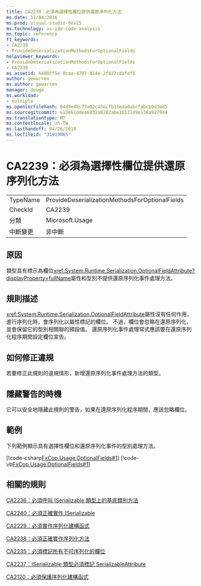 ```yaml
---
title: CA2239：必須為選擇性欄位提供還原序列化方法
ms.date: 11/04/2016
ms.prod: visual-studio-dev15
ms.technology: vs-ide-code-analysis
ms.topic: reference
f1_keywords:
- CA2239
- ProvideDeserializationMethodsForOptionalFields
helpviewer_keywords:
- ProvideDeserializationMethodsForOptionalFields
- CA2239
ms.assetid: 6480ff5e-0caa-4707-814e-2f927cdafef5
author: gewarren
ms.author: gewarren
manager: douge
ms.workload:
- multiple
ms.openlocfilehash: 04d3e40c73a02c43ecfb13eda0abcfabcb0d3ad5
ms.sourcegitcommit: e13e61ddea6032a8282abe16131d9e136a927984
ms.translationtype: MT
ms.contentlocale: zh-TW
ms.lasthandoff: 04/26/2018
ms.locfileid: "31919865"
---
```

# <a name="ca2239-provide-deserialization-methods-for-optional-fields"></a>CA2239：必須為選擇性欄位提供還原序列化方法
|||
|-|-|
|TypeName|ProvideDeserializationMethodsForOptionalFields|
|CheckId|CA2239|
|分類|Microsoft.Usage|
|中斷變更|非中斷|

## <a name="cause"></a>原因
 類型具有標示為欄位<xref:System.Runtime.Serialization.OptionalFieldAttribute?displayProperty=fullName>屬性和型別不提供還原序列化事件處理方法。

## <a name="rule-description"></a>規則描述
 <xref:System.Runtime.Serialization.OptionalFieldAttribute>屬性沒有任何作用，進行序列化時，會序列化以屬性標記的欄位。 不過，欄位會忽略在還原序列化，並會保留它的型別相關聯的預設值。 還原序列化事件處理常式應該要在還原序列化程序期間設定欄位宣告。

## <a name="how-to-fix-violations"></a>如何修正違規
 若要修正此規則的違規情形，新增還原序列化事件處理方法的類型。

## <a name="when-to-suppress-warnings"></a>隱藏警告的時機
 它可以安全地隱藏此規則的警告，如果在還原序列化程序期間，應該忽略欄位。

## <a name="example"></a>範例
 下列範例顯示具有選擇性欄位和還原序列化事件的型別處理方法。

 [!code-csharp[FxCop.Usage.OptionalFields#1](../code-quality/codesnippet/CSharp/ca2239-provide-deserialization-methods-for-optional-fields_1.cs)]
 [!code-vb[FxCop.Usage.OptionalFields#1](../code-quality/codesnippet/VisualBasic/ca2239-provide-deserialization-methods-for-optional-fields_1.vb)]

## <a name="related-rules"></a>相關的規則
 [CA2236：必須呼叫 ISerializable 類型上的基底類別方法](../code-quality/ca2236-call-base-class-methods-on-iserializable-types.md)

 [CA2240：必須正確實作 ISerializable](../code-quality/ca2240-implement-iserializable-correctly.md)

 [CA2229：必須實作序列化建構函式](../code-quality/ca2229-implement-serialization-constructors.md)

 [CA2238：必須正確實作序列化方法](../code-quality/ca2238-implement-serialization-methods-correctly.md)

 [CA2235：必須標記所有不可序列化的欄位](../code-quality/ca2235-mark-all-non-serializable-fields.md)

 [CA2237：ISerializable 類型必須標記 SerializableAttribute](../code-quality/ca2237-mark-iserializable-types-with-serializableattribute.md)

 [CA2120：必須保護序列化建構函式](../code-quality/ca2120-secure-serialization-constructors.md)